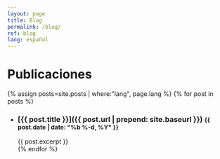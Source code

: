 ```yaml
---
layout: page
title: Blog
permalink: /blog/
ref: blog
lang: español
---
```


# Publicaciones

{% assign posts=site.posts | where:"lang", page.lang %}
{% for post in posts %}
  * ### [{{ post.title }}]({{ post.url | prepend: site.baseurl }}) <small class="post-meta">{{ post.date | date: "%b %-d, %Y" }}</small>
    {{ post.excerpt }}
    <br>
{% endfor %}
